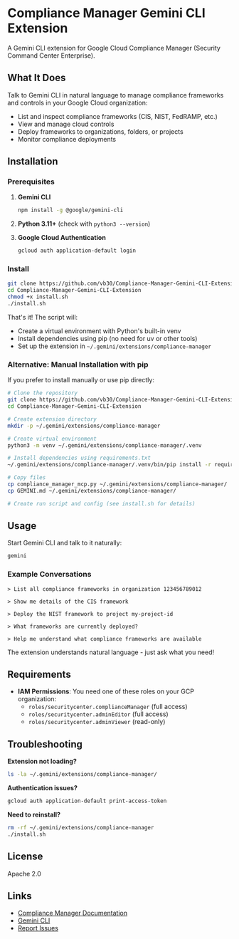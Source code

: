 # Compliance Manager Gemini CLI Extension

A Gemini CLI extension for Google Cloud Compliance Manager (Security Command Center Enterprise).

## What It Does

Talk to Gemini CLI in natural language to manage compliance frameworks and controls in your Google Cloud organization:
- List and inspect compliance frameworks (CIS, NIST, FedRAMP, etc.)
- View and manage cloud controls
- Deploy frameworks to organizations, folders, or projects
- Monitor compliance deployments

## Installation

### Prerequisites

1. **Gemini CLI**
   ```bash
   npm install -g @google/gemini-cli
   ```

2. **Python 3.11+** (check with `python3 --version`)

3. **Google Cloud Authentication**
   ```bash
   gcloud auth application-default login
   ```

### Install

```bash
git clone https://github.com/vb30/Compliance-Manager-Gemini-CLI-Extension.git
cd Compliance-Manager-Gemini-CLI-Extension
chmod +x install.sh
./install.sh
```

That's it! The script will:
- Create a virtual environment with Python's built-in venv
- Install dependencies using pip (no need for uv or other tools)
- Set up the extension in `~/.gemini/extensions/compliance-manager`

### Alternative: Manual Installation with pip

If you prefer to install manually or use pip directly:

```bash
# Clone the repository
git clone https://github.com/vb30/Compliance-Manager-Gemini-CLI-Extension.git
cd Compliance-Manager-Gemini-CLI-Extension

# Create extension directory
mkdir -p ~/.gemini/extensions/compliance-manager

# Create virtual environment
python3 -m venv ~/.gemini/extensions/compliance-manager/.venv

# Install dependencies using requirements.txt
~/.gemini/extensions/compliance-manager/.venv/bin/pip install -r requirements.txt

# Copy files
cp compliance_manager_mcp.py ~/.gemini/extensions/compliance-manager/
cp GEMINI.md ~/.gemini/extensions/compliance-manager/

# Create run script and config (see install.sh for details)
```

## Usage

Start Gemini CLI and talk to it naturally:

```bash
gemini
```

### Example Conversations

```
> List all compliance frameworks in organization 123456789012

> Show me details of the CIS framework

> Deploy the NIST framework to project my-project-id

> What frameworks are currently deployed?

> Help me understand what compliance frameworks are available
```

The extension understands natural language - just ask what you need!

## Requirements

- **IAM Permissions**: You need one of these roles on your GCP organization:
  - `roles/securitycenter.complianceManager` (full access)
  - `roles/securitycenter.adminEditor` (full access)
  - `roles/securitycenter.adminViewer` (read-only)

## Troubleshooting

**Extension not loading?**
```bash
ls -la ~/.gemini/extensions/compliance-manager/
```

**Authentication issues?**
```bash
gcloud auth application-default print-access-token
```

**Need to reinstall?**
```bash
rm -rf ~/.gemini/extensions/compliance-manager
./install.sh
```

## License

Apache 2.0

## Links

- [Compliance Manager Documentation](https://cloud.google.com/security-command-center/docs/compliance-manager-overview)
- [Gemini CLI](https://github.com/google-gemini/gemini-cli)
- [Report Issues](https://github.com/vb30/Compliance-Manager-Gemini-CLI-Extension/issues)

